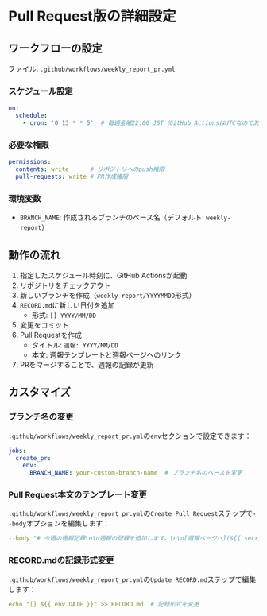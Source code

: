 # Pull Request版の詳細設定

## ワークフローの設定

ファイル: `.github/workflows/weekly_report_pr.yml`

### スケジュール設定

```yaml
on:
  schedule:
    - cron: '0 13 * * 5'  # 毎週金曜22:00 JST（GitHub ActionsはUTCなのでJST-9）
```

### 必要な権限

```yaml
permissions:
  contents: write      # リポジトリへのpush権限
  pull-requests: write # PR作成権限
```

### 環境変数

- `BRANCH_NAME`: 作成されるブランチのベース名（デフォルト: `weekly-report`）

## 動作の流れ

1. 指定したスケジュール時刻に、GitHub Actionsが起動
2. リポジトリをチェックアウト
3. 新しいブランチを作成（`weekly-report/YYYYMMDD`形式）
4. `RECORD.md`に新しい日付を追加
   - 形式: `[] YYYY/MM/DD`
5. 変更をコミット
6. Pull Requestを作成
   - タイトル: `週報: YYYY/MM/DD`
   - 本文: 週報テンプレートと週報ページへのリンク
7. PRをマージすることで、週報の記録が更新

## カスタマイズ

### ブランチ名の変更

`.github/workflows/weekly_report_pr.yml`の`env`セクションで設定できます：

```yaml
jobs:
  create_pr:
    env:
      BRANCH_NAME: your-custom-branch-name  # ブランチ名のベースを変更
```

### Pull Request本文のテンプレート変更

`.github/workflows/weekly_report_pr.yml`の`Create Pull Request`ステップで`--body`オプションを編集します：

```yaml
--body "# 今週の週報記録\n\n週報の記録を追加します。\n\n[週報ページへ](${{ secrets.WEEKLY_PAGE_URL }})"
```

### RECORD.mdの記録形式変更

`.github/workflows/weekly_report_pr.yml`の`Update RECORD.md`ステップで編集します：

```yaml
echo "[] ${{ env.DATE }}" >> RECORD.md  # 記録形式を変更
``` 